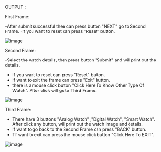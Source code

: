 OUTPUT :

First Frame:

-After submit successful then can press button "NEXT" go to Second Frame.
-If you want to reset can press "Reset" button.

![image](https://user-images.githubusercontent.com/61194252/83010577-0d0a6d80-a04b-11ea-96fe-453079473a14.png)

Second Frame:

-Select the watch details, then press button "Submit" and will print out the details.
- If you want to reset can press "Reset" button.
- If want to exit the frame can press "Exit" button.
- there is a mouse click button "Click Here To Know Other Type Of Watch". After click will go to Third Frame.

![image](https://user-images.githubusercontent.com/61194252/83010654-26abb500-a04b-11ea-8e22-c42d83524244.png)

Third Frame:

- There have 3 buttons "Analog Watch" ,"Digital Watch", "Smart Watch". After click any button, will print out the watch image and details.
- If want to go back to the Second Frame can press "BACK" button.
- Tf want to exit can press the mouse click button "Click Here To EXIT".

![image](https://user-images.githubusercontent.com/61194252/83010680-34f9d100-a04b-11ea-9b95-ab9709c03fb1.png)
